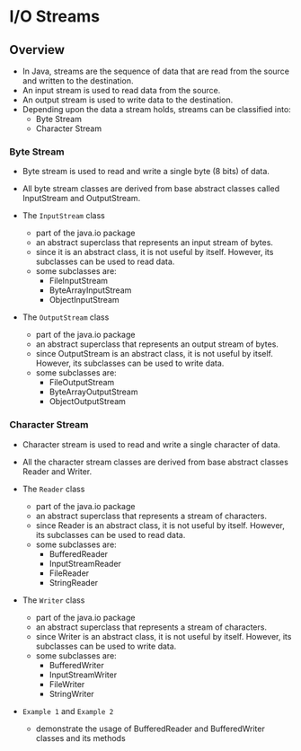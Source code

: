 # I/O Streams

## Overview

- In Java, streams are the sequence of data that are read from the source and written to the destination.
- An input stream is used to read data from the source. 
- An output stream is used to write data to the destination.
- Depending upon the data a stream holds, streams can be classified into:
  - Byte Stream 
  - Character Stream

### Byte Stream

- Byte stream is used to read and write a single byte (8 bits) of data.
- All byte stream classes are derived from base abstract classes called InputStream and OutputStream.
- The `InputStream` class 
  - part of the java.io package 
  - an abstract superclass that represents an input stream of bytes. 
  - since it is an abstract class, it is not useful by itself. However, its subclasses can be used to read data.
  - some subclasses are:
    - FileInputStream
    - ByteArrayInputStream 
    - ObjectInputStream

- The `OutputStream` class 
  - part of the java.io package
  - an abstract superclass that represents an output stream of bytes. 
  - since OutputStream is an abstract class, it is not useful by itself. However, its subclasses can be used to write data.
  - some subclasses are:
    - FileOutputStream
    - ByteArrayOutputStream
    - ObjectOutputStream


### Character Stream

- Character stream is used to read and write a single character of data.
- All the character stream classes are derived from base abstract classes Reader and Writer.
- The `Reader` class
  - part of the java.io package 
  - an abstract superclass that represents a stream of characters. 
  - since Reader is an abstract class, it is not useful by itself. However, its subclasses can be used to read data.
  - some subclasses are:
    - BufferedReader 
    - InputStreamReader 
    - FileReader 
    - StringReader
- The `Writer` class
    - part of the java.io package
    - an abstract superclass that represents a stream of characters.
    - since Writer is an abstract class, it is not useful by itself. However, its subclasses can be used to write data.
    - some subclasses are:
        - BufferedWriter
        - InputStreamWriter
        - FileWriter
        - StringWriter
        
- `Example 1` and `Example 2`
  - demonstrate the usage of BufferedReader and BufferedWriter classes and its methods
  